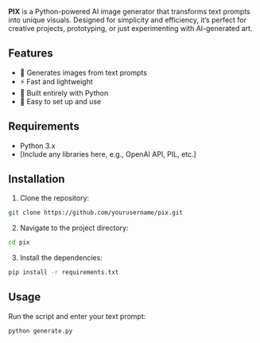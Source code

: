 **PIX** is a Python-powered AI image generator that transforms text prompts into unique visuals. Designed for simplicity and efficiency, it’s perfect for creative projects, prototyping, or just experimenting with AI-generated art.

## Features
- 🎨 Generates images from text prompts
- ⚡ Fast and lightweight
- 🐍 Built entirely with Python
- 🔧 Easy to set up and use

## Requirements
- Python 3.x
- [Include any libraries here, e.g., OpenAI API, PIL, etc.]

## Installation

1. Clone the repository:
  ```bash
  git clone https://github.com/yourusername/pix.git
  ```
2. Navigate to the project directory:
  ```bash
  cd pix
  ```
3. Install the dependencies:
  ```bash
  pip install -r requirements.txt
  ```
## Usage
Run the script and enter your text prompt:

```bash
python generate.py
